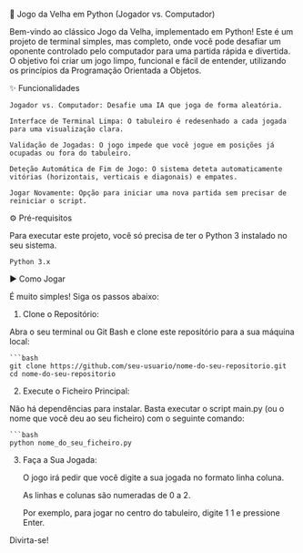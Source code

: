 🐍 Jogo da Velha em Python (Jogador vs. Computador)

Bem-vindo ao clássico Jogo da Velha, implementado em Python! Este é um projeto de terminal simples, mas completo, onde você pode desafiar um oponente controlado pelo computador para uma partida rápida e divertida. O objetivo foi criar um jogo limpo, funcional e fácil de entender, utilizando os princípios da Programação Orientada a Objetos.

✨ Funcionalidades
    
    Jogador vs. Computador: Desafie uma IA que joga de forma aleatória.

    Interface de Terminal Limpa: O tabuleiro é redesenhado a cada jogada para uma visualização clara.

    Validação de Jogadas: O jogo impede que você jogue em posições já ocupadas ou fora do tabuleiro.

    Deteção Automática de Fim de Jogo: O sistema deteta automaticamente vitórias (horizontais, verticais e diagonais) e empates.

    Jogar Novamente: Opção para iniciar uma nova partida sem precisar de reiniciar o script.

⚙️ Pré-requisitos

Para executar este projeto, você só precisa de ter o Python 3 instalado no seu sistema.

    Python 3.x

▶️ Como Jogar

É muito simples! Siga os passos abaixo:

1. Clone o Repositório:

Abra o seu terminal ou Git Bash e clone este repositório para a sua máquina local:

    ```bash
    git clone https://github.com/seu-usuario/nome-do-seu-repositorio.git
    cd nome-do-seu-repositorio

2. Execute o Ficheiro Principal:

Não há dependências para instalar. Basta executar o script main.py (ou o nome que você deu ao seu ficheiro) com o seguinte comando:

    ```bash
    python nome_do_seu_ficheiro.py

3. Faça a Sua Jogada:

    O jogo irá pedir que você digite a sua jogada no formato linha coluna.

    As linhas e colunas são numeradas de 0 a 2.

    Por exemplo, para jogar no centro do tabuleiro, digite 1 1 e pressione Enter.

Divirta-se!
